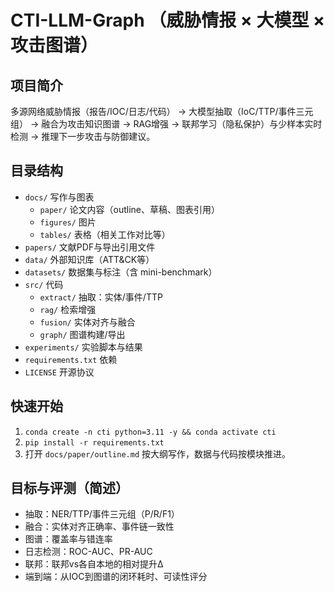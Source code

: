# CTI-LLM-Graph （威胁情报 × 大模型 × 攻击图谱）

## 项目简介
多源网络威胁情报（报告/IOC/日志/代码） → 大模型抽取（IoC/TTP/事件三元组） → 融合为攻击知识图谱 → RAG增强 → 联邦学习（隐私保护）与少样本实时检测 → 推理下一步攻击与防御建议。

## 目录结构
- `docs/` 写作与图表
  - `paper/` 论文内容（outline、草稿、图表引用）
  - `figures/` 图片
  - `tables/` 表格（相关工作对比等）
- `papers/` 文献PDF与导出引用文件
- `data/` 外部知识库（ATT&CK等）
- `datasets/` 数据集与标注（含 mini-benchmark）
- `src/` 代码
  - `extract/` 抽取：实体/事件/TTP
  - `rag/` 检索增强
  - `fusion/` 实体对齐与融合
  - `graph/` 图谱构建/导出
- `experiments/` 实验脚本与结果
- `requirements.txt` 依赖
- `LICENSE` 开源协议

## 快速开始
1. `conda create -n cti python=3.11 -y && conda activate cti`
2. `pip install -r requirements.txt`
3. 打开 `docs/paper/outline.md` 按大纲写作，数据与代码按模块推进。

## 目标与评测（简述）
- 抽取：NER/TTP/事件三元组（P/R/F1）
- 融合：实体对齐正确率、事件链一致性
- 图谱：覆盖率与错连率
- 日志检测：ROC-AUC、PR-AUC
- 联邦：联邦vs各自本地的相对提升Δ
- 端到端：从IOC到图谱的闭环耗时、可读性评分
